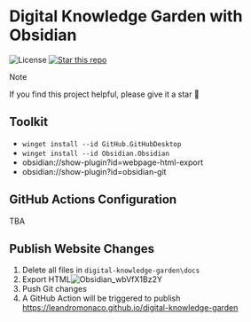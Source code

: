 # Digital Knowledge Garden with Obsidian

![License](https://img.shields.io/badge/license-MIT-blue.svg) 
[![Star this repo](https://img.shields.io/github/stars/leandromonaco/digital-knowledge-garden?style=social)](https://github.com/leandromonaco/digital-knowledge-garden/stargazers)

> [!NOTE] 
> If you find this project helpful, please give it a star 🌟

## Toolkit

- `winget install --id GitHub.GitHubDesktop`
- `winget install --id Obsidian.Obsidian`
- obsidian://show-plugin?id=webpage-html-export
- obsidian://show-plugin?id=obsidian-git

## GitHub Actions Configuration
TBA

## Publish Website Changes
1. Delete all files in `digital-knowledge-garden\docs`
2. Export HTML![Obsidian_wbVfX1Bz2Y](https://github.com/user-attachments/assets/867ea0ea-f6fc-4972-b04b-7aabe9940f8d)
3. Push Git changes
4. A GitHub Action will be triggered to publish https://leandromonaco.github.io/digital-knowledge-garden
